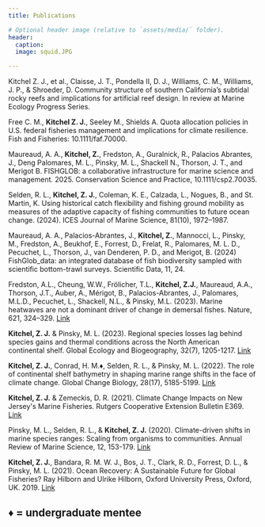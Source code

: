 ```yaml
---
title: Publications

# Optional header image (relative to `assets/media/` folder).
header:
  caption: 
  image: squid.JPG

---
```

Kitchel Z. J., et al., Claisse, J. T., Pondella II, D. J., Williams, C. M., Williams, J. P., & Shroeder, D. Community structure of southern California’s subtidal rocky reefs and implications for artificial reef design. In review at Marine Ecology Progress Series.

Free C. M., **Kitchel Z. J.**, Seeley M., Shields A. Quota allocation policies in U.S. federal fisheries management and implications for climate resilience. Fish and Fisheries: 10.1111/faf.70000.

Maureaud, A. A., **Kitchel, Z.**, Fredston, A., Guralnick, R., Palacios Abrantes, J., Deng Palomares, M. L., Pinsky, M. L., Shackell N., Thorson, J. T., and Merigot B. FISHGLOB: a collaborative infrastructure for marine science and management. 2025. Conservation Science and Practice, 10.1111/csp2.70035.

Selden, R. L., **Kitchel, Z. J.**, Coleman, K. E., Calzada, L., Nogues, B., and St. Martin, K. Using historical catch flexibility and fishing ground mobility as measures of the adaptive capacity of fishing communities to future ocean change. (2024).  ICES Journal of Marine Science, 81(10), 1972–1987.

Maureaud, A. A., Palacios-Abrantes, J., **Kitchel, Z.**, Mannocci, L., Pinsky, M., Fredston, A., Beukhof, E., Forrest, D., Frelat, R., Palomares, M. L. D., Pecuchet, L., Thorson, J., van Denderen, P. D., and Merigot, B. (2024) FishGlob_data: an integrated database of fish biodiversity sampled with scientific bottom-trawl surveys. Scientific Data, 11, 24.

Fredston, A.L., Cheung, W.W., Frölicher, T.L., **Kitchel, Z.J.**, Maureaud, A.A., Thorson, J.T., Auber, A., Mérigot, B., Palacios-Abrantes, J., Palomares, M.L.D., Pecuchet, L., Shackell, N.L., & Pinsky, M.L. (2023). Marine heatwaves are not a dominant driver of change in demersal fishes. Nature, 621, 324–329. [Link](https://www.nature.com/articles/s41586-023-06449-y)

**Kitchel, Z. J.** & Pinsky, M. L. (2023). Regional species losses lag behind species gains and thermal conditions across the North American continental shelf. Global Ecology and Biogeography, 32(7), 1205-1217. [Link](https://onlinelibrary.wiley.com/doi/10.1111/geb.13681)

**Kitchel, Z. J.**, Conrad, H. M.♦, Selden, R. L., & Pinsky, M. L. (2022). The role of continental shelf bathymetry in shaping marine range shifts in the face of climate change. Global Change Biology, 28(17), 5185-5199. [Link](https://onlinelibrary.wiley.com/doi/full/10.1111/gcb.16276)

**Kitchel, Z. J.** & Zemeckis, D. R. (2021). Climate Change Impacts on New Jersey's Marine Fisheries. Rutgers Cooperative Extension Bulletin E369. [Link](https://njaes.rutgers.edu/e369/)

Pinsky, M. L., Selden, R. L., & **Kitchel, Z. J.** (2020). Climate-driven shifts in marine species ranges: Scaling from organisms to communities. Annual Review of Marine Science, 12, 153-179. [Link](https://www.annualreviews.org/doi/abs/10.1146/annurev-marine-010419-010916)

**Kitchel, Z. J.**, Bandara, R. M. W. J., Bos, J. T., Clark, R. D., Forrest, D. L., & Pinsky, M. L. (2021). Ocean Recovery: A Sustainable Future for Global Fisheries? Ray Hilborn and Ulrike Hilborn, Oxford University Press, Oxford, UK. 2019. [Link](https://global.oup.com/academic/product/ocean-recovery-9780198839767)

♦ = undergraduate mentee
---
